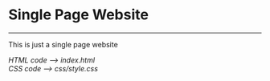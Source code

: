 <h1>Single Page Website</h1> 
<hr/>
<p>This is just a single page website</p>


<i>HTML code --> index.html</i> <br/>
<i>CSS code --> css/style.css</i><br/>
